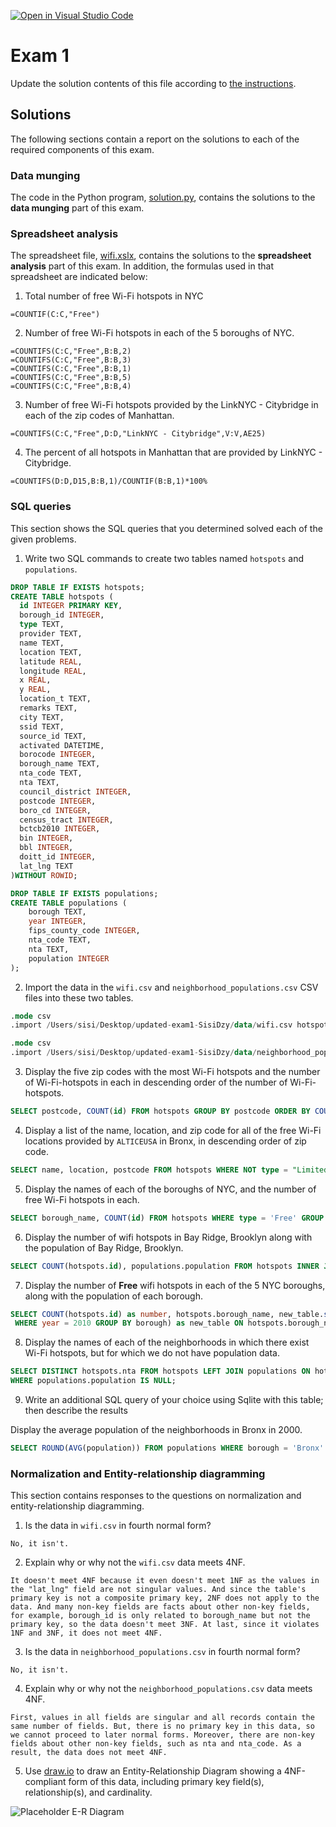 
[![Open in Visual Studio Code](https://classroom.github.com/assets/open-in-vscode-c66648af7eb3fe8bc4f294546bfd86ef473780cde1dea487d3c4ff354943c9ae.svg)](https://classroom.github.com/online_ide?assignment_repo_id=10608945&assignment_repo_type=AssignmentRepo)
# Exam 1

Update the solution contents of this file according to [the instructions](instructions/instructions.md).

## Solutions

The following sections contain a report on the solutions to each of the required components of this exam.

### Data munging

The code in the Python program, [solution.py](solution.py), contains the solutions to the **data munging** part of this exam.

### Spreadsheet analysis

The spreadsheet file, [wifi.xslx](data/wifi.xslx), contains the solutions to the **spreadsheet analysis** part of this exam. In addition, the formulas used in that spreadsheet are indicated below:

1. Total number of free Wi-Fi hotspots in NYC

```
=COUNTIF(C:C,"Free")
```

2. Number of free Wi-Fi hotspots in each of the 5 boroughs of NYC.

```
=COUNTIFS(C:C,"Free",B:B,2)
=COUNTIFS(C:C,"Free",B:B,3)
=COUNTIFS(C:C,"Free",B:B,1)
=COUNTIFS(C:C,"Free",B:B,5)
=COUNTIFS(C:C,"Free",B:B,4)
```

3. Number of free Wi-Fi hotspots provided by the LinkNYC - Citybridge in each of the zip codes of Manhattan.

```
=COUNTIFS(C:C,"Free",D:D,"LinkNYC - Citybridge",V:V,AE25)
```

4. The percent of all hotspots in Manhattan that are provided by LinkNYC - Citybridge.

```
=COUNTIFS(D:D,D15,B:B,1)/COUNTIF(B:B,1)*100%
```

### SQL queries

This section shows the SQL queries that you determined solved each of the given problems.

1. Write two SQL commands to create two tables named `hotspots` and `populations`.

```sql
DROP TABLE IF EXISTS hotspots;
CREATE TABLE hotspots (
  id INTEGER PRIMARY KEY,
  borough_id INTEGER,
  type TEXT,
  provider TEXT,
  name TEXT,
  location TEXT,
  latitude REAL,
  longitude REAL,
  x REAL,
  y REAL,
  location_t TEXT,
  remarks TEXT,
  city TEXT,
  ssid TEXT,
  source_id TEXT,
  activated DATETIME,
  borocode INTEGER,
  borough_name TEXT,
  nta_code TEXT,
  nta TEXT,
  council_district INTEGER,
  postcode INTEGER,
  boro_cd INTEGER,
  census_tract INTEGER,
  bctcb2010 INTEGER,
  bin INTEGER,
  bbl INTEGER,
  doitt_id INTEGER,
  lat_lng TEXT
)WITHOUT ROWID;
```

```sql
DROP TABLE IF EXISTS populations;
CREATE TABLE populations (
    borough TEXT,
    year INTEGER,
    fips_county_code INTEGER,
    nta_code TEXT,
    nta TEXT,
    population INTEGER
);
```

2. Import the data in the `wifi.csv` and `neighborhood_populations.csv` CSV files into these two tables.

```sql
.mode csv
.import /Users/sisi/Desktop/updated-exam1-SisiDzy/data/wifi.csv hotspots
```

```sql
.mode csv
.import /Users/sisi/Desktop/updated-exam1-SisiDzy/data/neighborhood_populations.csv populations
```

3. Display the five zip codes with the most Wi-Fi hotspots and the number of Wi-Fi-hotspots in each in descending order of the number of Wi-Fi-hotspots.

```sql
SELECT postcode, COUNT(id) FROM hotspots GROUP BY postcode ORDER BY COUNT(id) DESC LIMIT 5;
```

4. Display a list of the name, location, and zip code for all of the free Wi-Fi locations provided by `ALTICEUSA` in Bronx, in descending order of zip code.

```sql
SELECT name, location, postcode FROM hotspots WHERE NOT type = "Limited Free" AND provider = "ALTICEUSA" AND borough_name = "Bronx" ORDER BY postcode DESC;
```

5. Display the names of each of the boroughs of NYC, and the number of free Wi-Fi hotspots in each.

```sql
SELECT borough_name, COUNT(id) FROM hotspots WHERE type = 'Free' GROUP BY borough_name;
```

6. Display the number of wifi hotspots in Bay Ridge, Brooklyn along with the population of Bay Ridge, Brooklyn.

```sql
SELECT COUNT(hotspots.id), populations.population FROM hotspots INNER JOIN populations ON hotspots.nta=populations.nta WHERE hotspots.nta = "Bay Ridge" AND year = 2010;
```

7. Display the number of **Free** wifi hotspots in each of the 5 NYC boroughs, along with the population of each borough.

```sql
SELECT COUNT(hotspots.id) as number, hotspots.borough_name, new_table.sum FROM hotspots INNER JOIN (SELECT borough, SUM(population) as sum FROM populations
 WHERE year = 2010 GROUP BY borough) as new_table ON hotspots.borough_name = new_table.borough WHERE hotspots.type = 'Free' GROUP BY hotspots.borough_name;
```

8. Display the names of each of the neighborhoods in which there exist Wi-Fi hotspots, but for which we do not have population data.

```sql
SELECT DISTINCT hotspots.nta FROM hotspots LEFT JOIN populations ON hotspots.nta_code = populations.nta_code
WHERE populations.population IS NULL;
```

9. Write an additional SQL query of your choice using Sqlite with this table; then describe the results

Display the average population of the neighborhoods in Bronx in 2000.

```sql
SELECT ROUND(AVG(population)) FROM populations WHERE borough = 'Bronx' and year = 2000;
```

### Normalization and Entity-relationship diagramming

This section contains responses to the questions on normalization and entity-relationship diagramming.

1. Is the data in `wifi.csv` in fourth normal form?

```
No, it isn't.
```

2. Explain why or why not the `wifi.csv` data meets 4NF.

```
It doesn't meet 4NF because it even doesn't meet 1NF as the values in the "lat_lng" field are not singular values. And since the table's primary key is not a composite primary key, 2NF does not apply to the data. And many non-key fields are facts about other non-key fields, for example, borough_id is only related to borough_name but not the primary key, so the data doesn't meet 3NF. At last, since it violates 1NF and 3NF, it does not meet 4NF.
```

3. Is the data in `neighborhood_populations.csv` in fourth normal form?

```
No, it isn't.
```

4. Explain why or why not the `neighborhood_populations.csv` data meets 4NF.

```
First, values in all fields are singular and all records contain the same number of fields. But, there is no primary key in this data, so we cannot proceed to later normal forms. Moreover, there are non-key fields about other non-key fields, such as nta and nta_code. As a result, the data does not meet 4NF.
```

5. Use [draw.io](https://draw.io) to draw an Entity-Relationship Diagram showing a 4NF-compliant form of this data, including primary key field(s), relationship(s), and cardinality.

![Placeholder E-R Diagram](./images/placeholder-er-diagram.svg)
